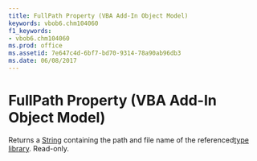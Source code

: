 ```yaml
---
title: FullPath Property (VBA Add-In Object Model)
keywords: vbob6.chm104060
f1_keywords:
- vbob6.chm104060
ms.prod: office
ms.assetid: 7e647c4d-6bf7-bd70-9314-78a90ab96db3
ms.date: 06/08/2017
---
```



# FullPath Property (VBA Add-In Object Model)



Returns a [String](../../Glossary/vbe-glossary.md) containing the path and file name of the referenced[type library](../../Glossary/vbe-glossary.md#type-library). Read-only.

